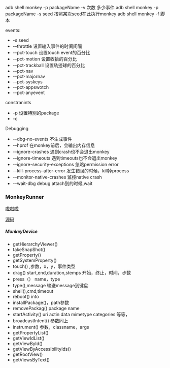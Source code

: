 adb shell monkey -p packageName -v 次数  多少事件
adb shell monkey -p packageName -s seed 按照某次seed在此执行monkey
adb shell monkey -f 脚本


events:

* -s seed
* --throttle <milliseconds> 设置输入事件的时间间隔
* --pct-touch <percent> 设置touch event的百分比
* --pct-motion <percent>  设置收拾的百分比
* --pct-trackball <percent> 设置轨迹球的百分比
* --pct-nav <percent> 
* --pct-majornav <percent> 
* --pct-syskeys <percent>
* --pct-appswotch <percent>
* --pct-anyevent <percent>

constranints 

* -p 设置特别的package
* -c <main-category> 


Debugging 

* --dbg-no-events 不生成事件
* --hprof 在monkey前后，会输出内存信息
* --ignore-crashes 遇到crash也不会退出monkey
* --ignore-timeouts 遇到timeouts也不会退出monkey
* --ignore-security-exceptions 忽略permission error
* --kill-process-after-error 发生错误的时候，kill掉process
* --monitor-native-crashes 监控native crash
* --wait-dbg debug attach到的时候,wait


### MonkeyRunner

[啦啦啦](https://segmentfault.com/a/1190000008429796)

[源码](https://android.googlesource.com/platform/tools/swt/+/d9880c7c4d4c12d94d2059453361f1c3691a901d/monkeyrunner/src)

##### MonkeyDevice

* getHierarchyViewer()
* takeSnapShot()
* getProperty()
* getSystemProperty()
* touch() ,参数，x，y，事件类型
* drag() start,end,duration,stemps 开始，终止，时间，步数
* press（） name，type
* type(),message 输送message到键盘
* shell(),cmd,timeout
* reboot() into 
* installPackage()，path参数
* removePackag() package name
* startActivity() uri actin data mimetype categories 等等，
* broadcastIntent() 参数同上
* instrument() 参数，classname，args
* getPropertyList()
* getViewIdList()
* getViewById() 
* getViewByAccessibilityIds()
* getRootView()
* getViewsByText()
